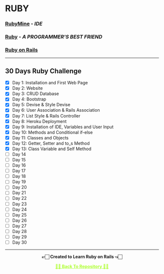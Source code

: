# RUBY

### [RubyMine](https://www.jetbrains.com/ruby) - _IDE_

### [Ruby](https://www.ruby-lang.org/en) - _A PROGRAMMER'S BEST FRIEND_

### [Ruby on Rails](https://rubyonrails.org)

---

## 30 Days Ruby Challenge

 - [x] Day 1: Installation and First Web Page
 - [x] Day 2: Website
 - [x] Day 3: CRUD Database
 - [x] Day 4: Bootstrap
 - [x] Day 5: Devise & Style Devise
 - [x] Day 6: User Association & Rails Association
 - [x] Day 7: List Style & Rails Controller
 - [x] Day 8: Heroku Deployment
 - [x] Day 9: Installation of IDE, Variables and User Input
 - [x] Day 10: Methods and Conditional if-else
 - [x] Day 11: Classes and Objects
 - [x] Day 12: Getter, Setter and to_s Method
 - [x] Day 13: Class Variable and Self Method
 - [ ] Day 14
 - [ ] Day 15
 - [ ] Day 16
 - [ ] Day 17
 - [ ] Day 18
 - [ ] Day 19
 - [ ] Day 20
 - [ ] Day 21
 - [ ] Day 22
 - [ ] Day 23
 - [ ] Day 24
 - [ ] Day 25
 - [ ] Day 26
 - [ ] Day 27
 - [ ] Day 28
 - [ ] Day 29
 - [ ] Day 30

---

<p align="center"> <b> 👉🏻 Created to Learn Ruby on Rails 👈🏻 <b> </p>
 
<p align="center"><a href='https://github.com/Amey-Thakur/RUBY-ON-RAILS', style='color: greenyellow;'> ✌🏻 Back To Repository ✌🏻</p>
 
